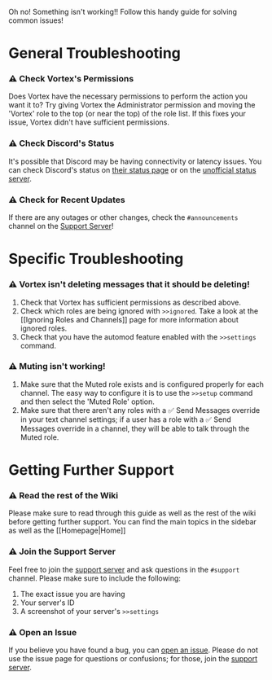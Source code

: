 Oh no! Something isn't working!! Follow this handy guide for solving common issues!

# General Troubleshooting
### ⚠ Check Vortex's Permissions
Does Vortex have the necessary permissions to perform the action you want it to? Try giving Vortex the Administrator permission and moving the 'Vortex' role to the top (or near the top) of the role list. If this fixes your issue, Vortex didn't have sufficient permissions.

### ⚠ Check Discord's Status
It's possible that Discord may be having connectivity or latency issues. You can check Discord's status on [their status page](https://status.discordapp.com/) or on the [unofficial status server](https://discord.gg/jn7TAP8).

### ⚠ Check for Recent Updates
If there are any outages or other changes, check the `#announcements` channel on the [Support Server](https://discord.gg/0p9LSGoRLu6Pet0k)!


# Specific Troubleshooting
### ⚠ Vortex isn't deleting messages that it should be deleting!
1. Check that Vortex has sufficient permissions as described above.
2. Check which roles are being ignored with `>>ignored`. Take a look at the [[Ignoring Roles and Channels]] page for more information about ignored roles.
3. Check that you have the automod feature enabled with the `>>settings` command.

### ⚠ Muting isn't working!
1. Make sure that the Muted role exists and is configured properly for each channel. The easy way to configure it is to use the `>>setup` command and then select the 'Muted Role' option.
2. Make sure that there aren't any roles with a ✅ Send Messages override in your text channel settings; if a user has a role with a ✅ Send Messages override in a channel, they will be able to talk through the Muted role.


# Getting Further Support
### ⚠ Read the rest of the Wiki
Please make sure to read through this guide as well as the rest of the wiki before getting further support. You can find the main topics in the sidebar as well as the [[Homepage|Home]]

### ⚠ Join the Support Server
Feel free to join the [support server](https://discord.gg/0p9LSGoRLu6Pet0k) and ask questions in the `#support` channel. Please make sure to include the following:
1. The exact issue you are having
2. Your server's ID
3. A screenshot of your server's `>>settings`

### ⚠ Open an Issue
If you believe you have found a bug, you can [open an issue](https://github.com/jagrosh/Vortex/issues). Please do not use the issue page for questions or confusions; for those, join the [support server](https://discord.gg/0p9LSGoRLu6Pet0k).